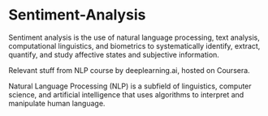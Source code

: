 # Sentiment-Analysis
Sentiment analysis is the use of natural language processing, text analysis, computational linguistics, and biometrics to systematically identify, extract, quantify, and study affective states and subjective information.

Relevant stuff from NLP course by deeplearning.ai, hosted on Coursera.

Natural Language Processing (NLP) is a subfield of linguistics, computer science, and artificial intelligence that uses algorithms to interpret and manipulate human language.
